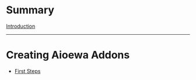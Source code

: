 # Summary

[Introduction](introduction.md)

-----

# Creating Aioewa Addons
- [First Steps](./first_steps.md)
